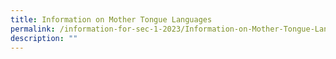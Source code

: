```yaml
---
title: Information on Mother Tongue Languages
permalink: /information-for-sec-1-2023/Information-on-Mother-Tongue-Languages/
description: ""
---
```

